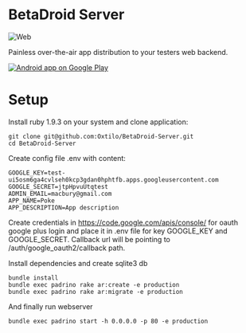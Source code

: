 BetaDroid Server
================

![Web](https://raw.github.com/Oxtilo/BetaDroid-Server/master/doc/web.png)

Painless over-the-air app distribution to your testers web backend.

[
  ![Android app on Google Play](https://developer.android.com/images/brand/en_app_rgb_wo_45.png)
](https://play.google.com/store/apps/details?id=developer.macbury.betadroid )

Setup
================
Install ruby 1.9.3 on your system and clone application:
```
git clone git@github.com:Oxtilo/BetaDroid-Server.git
cd BetaDroid-Server
```
Create config file .env with content:
```
GOOGLE_KEY=test-ui5osm6ga4cvlseh0kcp3gdan0hphtfb.apps.googleusercontent.com
GOOGLE_SECRET=jtpHpvuUtqtest
ADMIN_EMAIL=macbury@gmail.com
APP_NAME=Poke
APP_DESCRIPTION=App description
```

Create credentials in https://code.google.com/apis/console/ for oauth google plus login and place it in .env file for key GOOGLE_KEY and GOOGLE_SECRET. Callback url will be pointing to /auth/google_oauth2/callback path.

Install dependencies and create sqlite3 db
```
bundle install
bundle exec padrino rake ar:create -e production
bundle exec padrino rake ar:migrate -e production
```

And finally run webserver
```
bundle exec padrino start -h 0.0.0.0 -p 80 -e production
```
